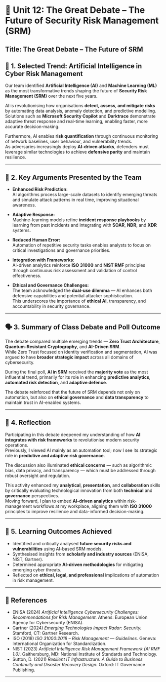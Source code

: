 # 🧩 Unit 12: The Great Debate – The Future of Security Risk Management (SRM)  

**Title:** The Great Debate – The Future of SRM  
---

## 🧠 1. Selected Trend: Artificial Intelligence in Cyber Risk Management  

Our team identified **Artificial Intelligence (AI)** and **Machine Learning (ML)** as the most transformative trends shaping the future of **Security Risk Management (SRM)** over the next five years.  

AI is revolutionising how organisations **detect, assess, and mitigate risks** by automating data analysis, anomaly detection, and predictive modelling.  
Solutions such as **Microsoft Security Copilot** and **Darktrace** demonstrate adaptive threat response and real-time learning, enabling faster, more accurate decision-making.  

Furthermore, AI enables **risk quantification** through continuous monitoring of network baselines, user behaviour, and vulnerability trends.  
As adversaries increasingly deploy **AI-driven attacks**, defenders must leverage similar technologies to achieve **defensive parity** and maintain resilience.

---

## 🧩 2. Key Arguments Presented by the Team  

- **Enhanced Risk Prediction:**  
  AI algorithms process large-scale datasets to identify emerging threats and simulate attack patterns in real time, improving situational awareness.  

- **Adaptive Response:**  
  Machine-learning models refine **incident response playbooks** by learning from past incidents and integrating with **SOAR**, **NDR**, and **XDR** systems.  

- **Reduced Human Error:**  
  Automation of repetitive security tasks enables analysts to focus on critical investigations and governance priorities.  

- **Integration with Frameworks:**  
  AI-driven analytics reinforce **ISO 31000** and **NIST RMF** principles through continuous risk assessment and validation of control effectiveness.  

- **Ethical and Governance Challenges:**  
  The team acknowledged the **dual-use dilemma** — AI enhances both defensive capabilities and potential attacker sophistication.  
  This underscores the importance of **ethical AI**, transparency, and accountability in security governance.  

---

## 🗣️ 3. Summary of Class Debate and Poll Outcome  

The debate compared multiple emerging trends — **Zero Trust Architecture**, **Quantum-Resistant Cryptography**, and **AI-Driven SRM**.  
While Zero Trust focused on identity verification and segmentation, AI was argued to have **broader strategic impact** across all domains of cybersecurity.  

During the final poll, **AI in SRM** received the **majority vote** as the most influential trend, primarily for its role in enhancing **predictive analytics**, **automated risk detection**, and **adaptive defence**.  

The debate reinforced that the future of SRM depends not only on automation, but also on **ethical governance** and **data transparency** to maintain trust in AI-enabled systems.  

---

## 💬 4. Reflection  

Participating in this debate deepened my understanding of how **AI integrates with risk frameworks** to revolutionise modern security operations.  
Previously, I viewed AI mainly as an automation tool; now I see its strategic role in **predictive and adaptive risk governance**.  

The discussion also illuminated **ethical concerns** — such as algorithmic bias, data privacy, and transparency — which must be addressed through robust oversight and regulation.  

This activity enhanced my **analytical**, **presentation**, and **collaboration** skills by critically evaluating technological innovation from both **technical** and **governance** perspectives.  
Moving forward, I plan to embed **AI-driven analytics** within risk-management workflows at my workplace, aligning them with **ISO 31000** principles to improve resilience and data-informed decision-making.  

---

## 🎯 5. Learning Outcomes Achieved  

- Identified and critically analysed **future security risks and vulnerabilities** using AI-based SRM models.  
- Synthesised insights from **scholarly and industry sources** (ENISA, NIST, Gartner).  
- Determined appropriate **AI-driven methodologies** for mitigating emerging cyber threats.  
- Reflected on **ethical, legal, and professional** implications of automation in risk management.  

---

## 🔖 References  

- ENISA (2024) *Artificial Intelligence Cybersecurity Challenges: Recommendations for Risk Management.* Athens: European Union Agency for Cybersecurity (ENISA).  
- Gartner (2024) *Emerging Technologies Impact Radar: Security.* Stamford, CT: Gartner Research.  
- ISO (2018) *ISO 31000:2018 – Risk Management — Guidelines.* Geneva: International Organization for Standardization.  
- NIST (2023) *Artificial Intelligence Risk Management Framework (AI RMF 1.0).* Gaithersburg, MD: National Institute of Standards and Technology.  
- Sutton, D. (2021) *Resilient IT Infrastructure: A Guide to Business Continuity and Disaster Recovery Design.* Oxford: IT Governance Publishing.  

---
